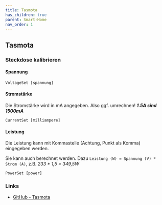 ```yaml
---
title: Tasmota
has_children: true
parent: Smart-Home
nav_order: 1
---
```


## Tasmota

### Steckdose kalibrieren

#### Spannung

```VoltageSet [spannung]```

#### Stromstärke

Die Stromstärke wird in mA angegeben. Also ggf. umrechnen! __*1.5A sind 1500mA*__

```CurrentSet [milliampere]```

#### Leistung

Die Leistung kann mit Kommastelle (Achtung, Punkt als Komma) eingegeben werden.

Sie kann auch berechnet werden. Dazu `Leistung (W) = Spannung (V) * Strom (A)`, z.B. *233 * 1,5 = 349,5W*

```PowerSet [power]```


### Links

- [GitHub - Tasmota](https://tasmota.github.io/docs/Commands/)
